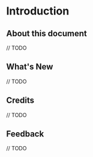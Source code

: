 # Introduction
## About this document
// TODO
## What's New
// TODO
## Credits
// TODO
## Feedback
// TODO